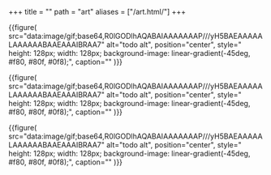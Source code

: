 +++
title = ""
path = "art"
aliases = ["/art.html/"]
+++


{{figure(
  src="data:image/gif;base64,R0lGODlhAQABAIAAAAAAAP///yH5BAEAAAAALAAAAAABAAEAAAIBRAA7"
  alt="todo alt",
  position="center",
  style="
    height: 128px;
    width: 128px;
    background-image: linear-gradient(-45deg, #f80, #80f, #0f8);",
  caption=""
)}}

{{figure(
  src="data:image/gif;base64,R0lGODlhAQABAIAAAAAAAP///yH5BAEAAAAALAAAAAABAAEAAAIBRAA7"
  alt="todo alt",
  position="center",
  style="
    height: 128px;
    width: 128px;
    background-image: linear-gradient(-45deg, #f80, #80f, #0f8);",
  caption=""
)}}

{{figure(
  src="data:image/gif;base64,R0lGODlhAQABAIAAAAAAAP///yH5BAEAAAAALAAAAAABAAEAAAIBRAA7"
  alt="todo alt",
  position="center",
  style="
    height: 128px;
    width: 128px;
    background-image: linear-gradient(-45deg, #f80, #80f, #0f8);",
  caption=""
)}}